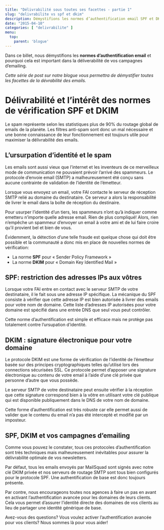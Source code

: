 ```yaml
---
title: "Délivrabilité sous toutes ses facettes - partie 1"
slug: "delivrabilite vs spf et dkim"
description: Démystifions les normes d’authentification email SPF et DKIM et pourquoi cela est important dans la déliverabilité de vos campagnes d’emailing.
date: "2015-04-10"
categories: [ "delivrabilite" ]
menu:
  top:
    parent: 'blogue'
---
```


Dans ce billet, nous démystifions les **normes d’authentification email** et pourquoi cela est important dans la déliverabilité de vos campagnes d’emailing.

<!--more-->

*Cette série de post sur notre blogue vous permettra de démystifier toutes les facettes de la dévrabilité des emails.*

# Délivrabilité et l’intérêt des normes de vérification SPF et DKIM

Le spam représente selon les statistiques plus de 90% du routage global de emails de la planète. Les filtres anti-spam sont donc un mal nécessaire et une bonne connaissance de leur fonctionnement est toujours utile pour maximiser la délivrabilité des emails.

## L’ursurpation d’identité et le spam

Les emails sont aussi vieux que l’internet et les inventeurs de ce merveilleux mode de communication ne pouvaient prévoir l’arrivé des spammeurs. Le protocole d’envoie email (SMTP) a malheureusement été conçu sans aucune contrainte de validation de l’identité de l’émetteur.
 
Lorsque vous envoyez un email, votre FAI contacte le serveur de réception SMTP relié au domaine du destinataire. Ce serveur a alors la responsabilité de livrer le email dans la boîte de réception du destinaire.
 
Pour usurper l’identité d’un tiers, les spammeurs n’ont qu’à indiquer comme emetteru n’importe quelle adresse email. Rien de plus compliqué! Alors, rien n’empêche un spammeur d’envoyer un email à votre ami et de lui faire croire qu’il provient bel et bien de vous.
 
Évidemment, la détection d’une telle fraude est quelque chose qui doit être possible et la communauté a donc mis en place de nouvelles normes de vérification:

* La norme **SPF** pour « Sender Policy Framework »
* La norme **DKIM** pour « Domain Key Identified Mail »

## SPF: restriction des adresses IPs aux vôtres

Lorsque votre FAI entre en contact avec le serveur SMTP de votre destinataire, il le fait sous une adresse IP spécifique. La mécanique du SPF consiste à vérifier que cette adresse IP est bien autorisée à livrer des emails pour votre nom de domaine. Cette liste d’adresses IP autorisées pour votre domaine est spécifié dans une entrée DNS que seul vous peut contrôler.

Cette norme d’authentification est simple et efficace mais ne protège pas totalement contre l’ursupation d’identité.

## DKIM : signature électronique pour votre domaine

Le protocole DKIM est une forme de vérification de l’identité de l’émetteur basée sur des principes cryptographiques telles qu’utilisé lors des connections sécurisées SSL. Ce protocole permet d’apposer une signature électronique au contenu de votre email à l’aide d’une clé privée que personne d’autre que vous possède.
 
Le serveur SMTP de votre destinataire peut ensuite vérifier à la réception que cette signature correspond bien à la vôtre en utilisant votre clé publique qui est disponible publiquement dans le DNS de votre nom de domaine.
 
Cette forme d’authentification est très robuste car elle permet aussi de valider que le contenu du email n’a pas été intercepté et modifié par un imposteur.

## SPF, DKIM et vos campagnes d’emailing

Comme vous pouvez le constater, tous ces protocoles d’authentification sont très techniques mais malheureusement inévitables pour assurer la délivrabilité optimale de vos newsletters.
 
Par défaut, tous les emails envoyés par MailSquad sont signés avec notre clé DKIM privée et nos serveurs de routage SMTP sont tous bien configurés pour le protocole SPF. Une authentification de base est donc toujours présente.
 
Par contre, nous encourageons toutes nos agences à faire un pas en avant en activant l’authentification avancée pour les domaines de leurs clients. Cela vous permet d’assurer l’identité directe des domaines de vos clients au lieu de partager une identité générique de base.
 
Avez-vous des questions? Vous voulez activer l’authentification avancée pour vos clients? Nous sommes là pour vous aider!